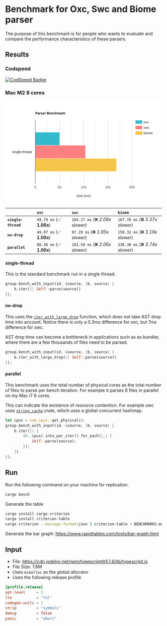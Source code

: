 # Benchmark for Oxc, Swc and Biome parser

The purpose of this benchmark is for people who wants to evaluate and compare the performance characteristics of these parsers.

## Results

### Codspeed

[![CodSpeed Badge][codspeed-badge]][codspeed-url]

[codspeed-badge]: https://img.shields.io/endpoint?url=https://codspeed.io/badge.json
[codspeed-url]: https://codspeed.io/oxc-project/bench-javascript-parser-written-in-rust/benchmarks

### Mac M2 8 cores

<img src="./bar-graph.svg">

|                     | `oxc`                    | `swc`                            | `biome`                           |
|:--------------------|:-------------------------|:---------------------------------|:--------------------------------- |
| **`single-thread`** | `49.79 ms` (✅ **1.00x**) | `104.17 ms` (❌ *2.09x slower*)   | `167.76 ms` (❌ *3.37x slower*)    |
| **`no-drop`**       | `49.97 ms` (✅ **1.00x**) | `97.29 ms` (❌ *1.95x slower*)    | `159.32 ms` (❌ *3.19x slower*)    |
| **`parallel`**      | `88.36 ms` (✅ **1.00x**) | `181.59 ms` (❌ *2.06x slower*)   | `330.30 ms` (❌ *3.74x slower*)    |

#### single-thread

This is the standard benchmark run in a single thread.

```rust
group.bench_with_input(id, &source, |b, source| {
    b.iter(|| Self::parse(source))
});
```

#### no-drop

This uses the [`iter_with_large_drop`](https://docs.rs/criterion/0.5.1/criterion/struct.Bencher.html#method.iter_with_large_drop) function, which does not take AST drop time into account.
Notice there is only a 0.3ms difference for oxc, but 7ms difference for swc.

AST drop time can become a bottleneck in applications such as as bundler,
where there are a few thousands of files need to be parsed.

```rust
group.bench_with_input(id, &source, |b, source| {
    b.iter_with_large_drop(|| Self::parse(source))
});
```

#### parallel

This benchmark uses the total number of physical cores as the total number of files to parse per bench iteration. For example it parses 6 files in parallel on my Mac i7 6 cores.

This can indicate the existence of resource contention.
For example swc uses [`string_cache`](https://crates.io/crates/string_cache) crate, which uses a global concurrent hashmap.

```rust
let cpus = num_cpus::get_physical();
group.bench_with_input(id, &source, |b, source| {
    b.iter(|| {
        (0..cpus).into_par_iter().for_each(|_| {
            Self::parse(source);
        });
    })
});
```

## Run

Run the following command on your machine for replication.

```bash
cargo bench
```

Generate the table

```bash
cargo install cargo-criterion
cargo install criterion-table
cargo criterion --message-format=json | criterion-table > BENCHMARKS.md
```

Generate the bar graph: https://www.rapidtables.com/tools/bar-graph.html

## Input

* File: https://cdn.jsdelivr.net/npm/typescript@5.1.6/lib/typescript.js
* File Size: 7.8M
* Uses `mimalloc` as the global allocator
* Uses the following release profile

```toml
[profile.release]
opt-level     = 3
lto           = "fat"
codegen-units = 1
strip         = "symbols"
debug         = false
panic         = "abort"
```
